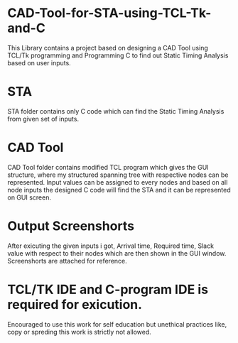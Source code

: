 # CAD-Tool-for-STA-using-TCL-Tk-and-C

This Library contains a project based on designing a CAD Tool using TCL/Tk programming and Programming C to find out Static Timing Analysis based on user inputs.

# STA
STA folder contains only C code which can find the Static Timing Analysis from given set of inputs.

# CAD Tool
CAD Tool folder contains modified TCL program which gives the GUI structure, where my structured spanning tree with respective nodes can be represented. Input values can be assigned to every nodes and based on all node inputs the designed C code will find the STA and it can be represented on GUI screen.
 
# Output Screenshorts
After exicuting the given inputs i got, Arrival time, Required time, Slack value with respect to their nodes which are then shown in the GUI window. Screenshorts are attached for reference.


# TCL/TK IDE and C-program IDE is required for exicution.


Encouraged to use this work for self education but unethical practices like, copy or spreding this work is strictly not allowed.
